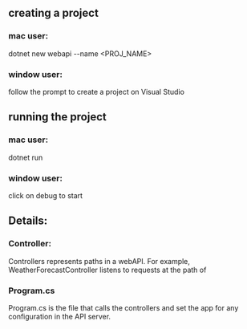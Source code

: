## creating a project
### mac user:
dotnet new webapi --name <PROJ_NAME>
### window user:
follow the prompt to create a project on Visual Studio

## running the project
### mac user:
dotnet run 
### window user:
click on debug to start

## Details:
### Controller:
Controllers represents paths in a webAPI. For example, WeatherForecastController listens to requests at the path of <WeatherForecast>
### Program.cs
Program.cs is the file that calls the controllers and set the app for any configuration in the API server. 